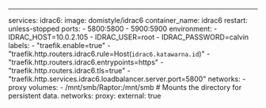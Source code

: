 ---
services:
  idrac6:
    image: domistyle/idrac6
    container_name: idrac6
    restart: unless-stopped
    ports:
      - 5800:5800
      - 5900:5900
    environment:
      - IDRAC_HOST=10.0.2.105
      - IDRAC_USER=root
      - IDRAC_PASSWORD=calvin
    labels:
      - "traefik.enable=true"
      - "traefik.http.routers.idrac6.rule=Host(`idrac6.katawarna.id`)"
      - "traefik.http.routers.idrac6.entrypoints=https"
      - "traefik.http.routers.idrac6.tls=true"
      - "traefik.http.services.idrac6.loadbalancer.server.port=5800"
    networks:
      - proxy
    volumes:
      - /mnt/smb/Raptor:/mnt/smb  # Mounts the directory for persistent data.
networks:
  proxy:
    external: true
